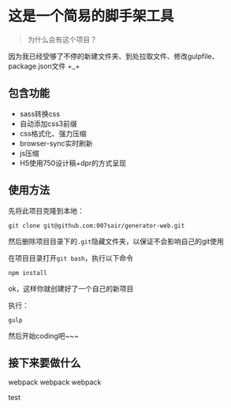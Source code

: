 # 这是一个简易的脚手架工具

> 为什么会有这个项目？

因为我已经受够了不停的新建文件夹、到处拉取文件、修改gulpfile、package.json文件 +_+

## 包含功能

- sass转换css
- 自动添加css3前缀
- css格式化、强力压缩
- browser-sync实时刷新
- js压缩
- H5使用750设计稿+dpr的方式呈现

## 使用方法

先将此项目克隆到本地：

```
git clone git@github.com:007sair/generator-web.git
```

然后删除项目目录下的`.git`隐藏文件夹，以保证不会影响自己的git使用

在项目目录打开`git bash`，执行以下命令

```
npm install
```

ok，这样你就创建好了一个自己的新项目

执行：

```
gulp
```

然后开始coding吧~~~



## 接下来要做什么

webpack webpack webpack 

test




